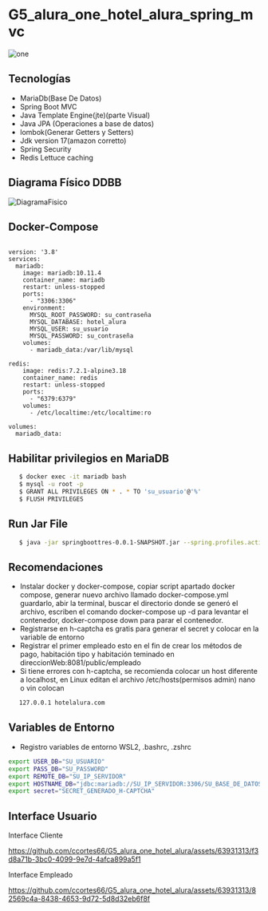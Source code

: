 # G5_alura_one_hotel_alura_spring_mvc
![one](https://github.com/ccortes66/G5_alura_one_hotel_alura/assets/63931313/dbdde68a-7557-4914-9df1-b80669045e0f)

## Tecnologías
- MariaDb(Base De Datos)
- Spring Boot MVC
- Java Template Engine(jte)(parte Visual)
- Java JPA (Operaciones a base de datos)
- lombok(Generar Getters y Setters)
- Jdk version 17(amazon corretto)
- Spring Security
- Redis Lettuce caching
    
## Diagrama Físico DDBB
![DiagramaFisico](https://github.com/ccortes66/G5_alura_one_hotel_alura/assets/63931313/9e2ebf88-f696-4a4b-b30f-5701130edd3c)


## Docker-Compose 
```docker

version: '3.8'
services:
  mariadb:
    image: mariadb:10.11.4
    container_name: mariadb
    restart: unless-stopped
    ports:
      - "3306:3306"
    environment:
      MYSQL_ROOT_PASSWORD: su_contraseña
      MYSQL_DATABASE: hotel_alura
      MYSQL_USER: su_usuario
      MYSQL_PASSWORD: su_contraseña
    volumes:
      - mariadb_data:/var/lib/mysql

redis:
    image: redis:7.2.1-alpine3.18
    container_name: redis
    restart: unless-stopped
    ports:
      - "6379:6379"
    volumes:
      - /etc/localtime:/etc/localtime:ro

volumes:
  mariadb_data:

```
## Habilitar privilegios en MariaDB
```bash
   $ docker exec -it mariadb bash
   $ mysql -u root -p
   $ GRANT ALL PRIVILEGES ON * . * TO 'su_usuario'@'%'
   $ FLUSH PRIVILEGES
```

## Run Jar File
```bash
   $ java -jar springboottres-0.0.1-SNAPSHOT.jar --spring.profiles.active=prod
```


## Recomendaciones
- Instalar docker y docker-compose, copiar script apartado docker compose, generar nuevo archivo llamado docker-compose.yml guardarlo, abir la terminal, buscar el directorio donde se generó el archivo, escriben el comando docker-compose up -d para levantar el contenedor, docker-compose down para parar el contenedor.
- Registrarse en h-captcha es gratis para generar el secret y colocar en la variable de entorno  
- Registrar el primer empleado esto en el fin de crear los métodos de pago, habitación tipo y habitación teminado en direccionWeb:8081/public/empleado 
- Si tiene errores con h-captcha, se recomienda colocar un host diferente a localhost, en Linux editan el archivo /etc/hosts(permisos admin) nano o vin colocan 
```bash
   127.0.0.1 hotelalura.com
```
## Variables de Entorno
- Registro variables de entorno WSL2, .bashrc, .zshrc
```bash
export USER_DB="SU_USUARIO"
export PASS_DB="SU_PASSWORD"
export REMOTE_DB="SU_IP_SERVIDOR"
export HOSTNAME_DB="jdbc:mariadb://SU_IP_SERVIDOR:3306/SU_BASE_DE_DATOS?createDatabaseIfNotExist=true"
export secret="SECRET_GENERADO_H-CAPTCHA"

```

## Interface Usuario
Interface Cliente


https://github.com/ccortes66/G5_alura_one_hotel_alura/assets/63931313/f3d8a71b-3bc0-4099-9e7d-4afca899a5f1



Interface Empleado

https://github.com/ccortes66/G5_alura_one_hotel_alura/assets/63931313/82569c4a-8438-4653-9d72-5d8d32eb6f8f
